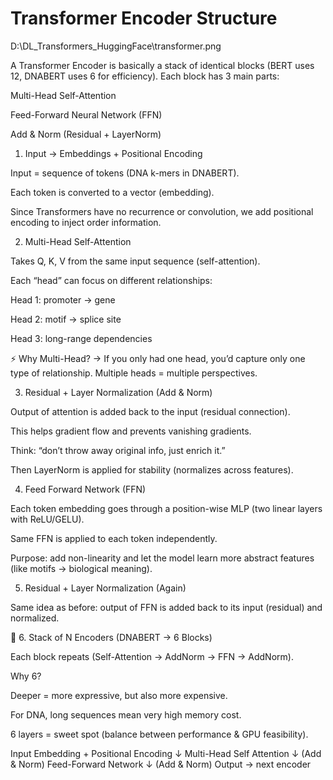 # Transformer Encoder Structure

D:\DL_Transformers_HuggingFace\transformer.png

A Transformer Encoder is basically a stack of identical blocks (BERT uses 12, DNABERT uses 6 for efficiency). Each block has 3 main parts:

Multi-Head Self-Attention

Feed-Forward Neural Network (FFN)

Add & Norm (Residual + LayerNorm)

1. Input → Embeddings + Positional Encoding

Input = sequence of tokens (DNA k-mers in DNABERT).

Each token is converted to a vector (embedding).

Since Transformers have no recurrence or convolution, we add positional encoding to inject order information.

2. Multi-Head Self-Attention

Takes Q, K, V from the same input sequence (self-attention).

Each “head” can focus on different relationships:

Head 1: promoter → gene

Head 2: motif → splice site

Head 3: long-range dependencies

⚡ Why Multi-Head? → If you only had one head, you’d capture only one type of relationship. Multiple heads = multiple perspectives.

3. Residual + Layer Normalization (Add & Norm)

Output of attention is added back to the input (residual connection).

This helps gradient flow and prevents vanishing gradients.

Think: “don’t throw away original info, just enrich it.”

Then LayerNorm is applied for stability (normalizes across features).

4. Feed Forward Network (FFN)

Each token embedding goes through a position-wise MLP (two linear layers with ReLU/GELU).

Same FFN is applied to each token independently.

Purpose: add non-linearity and let the model learn more abstract features (like motifs → biological meaning).

5. Residual + Layer Normalization (Again)

Same idea as before: output of FFN is added back to its input (residual) and normalized.

🔹 6. Stack of N Encoders (DNABERT → 6 Blocks)

Each block repeats (Self-Attention → AddNorm → FFN → AddNorm).

Why 6?

Deeper = more expressive, but also more expensive.

For DNA, long sequences mean very high memory cost.

6 layers = sweet spot (balance between performance & GPU feasibility).

Input Embedding + Positional Encoding
↓
Multi-Head Self Attention
↓ (Add & Norm)
Feed-Forward Network
↓ (Add & Norm)
Output → next encoder

